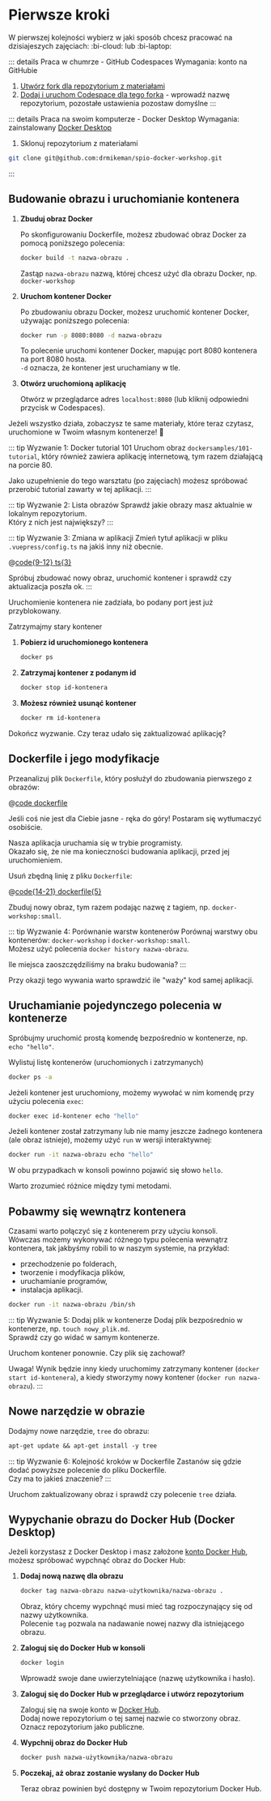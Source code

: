 # Pierwsze kroki

W pierwszej kolejności wybierz w jaki sposób chcesz pracować na dzisiajeszych zajęciach: :bi-cloud: lub :bi-laptop:

::: details Praca w chumrze - GitHub Codespaces
Wymagania: konto na GitHubie

1. [Utwórz fork dla repozytorium z materiałami](https://github.com/drmikeman/spio-docker-workshop/fork)
2. [Dodaj i uruchom Codespace dla tego forka](https://github.com/codespaces/new) - wprowadź nazwę repozytorium, pozostałe ustawienia pozostaw domyślne
:::

::: details Praca na swoim komputerze - Docker Desktop
Wymagania: zainstalowany [Docker Desktop](https://www.docker.com/products/docker-desktop/)

1. Sklonuj repozytorium z materiałami

```bash
git clone git@github.com:drmikeman/spio-docker-workshop.git
```
:::

## Budowanie obrazu i uruchomianie kontenera

1. **Zbuduj obraz Docker**

    Po skonfigurowaniu Dockerfile, możesz zbudować obraz Docker za pomocą poniższego polecenia:

    ```bash
    docker build -t nazwa-obrazu .
    ```

    Zastąp `nazwa-obrazu` nazwą, której chcesz użyć dla obrazu Docker, np. `docker-workshop`

2. **Uruchom kontener Docker**

    Po zbudowaniu obrazu Docker, możesz uruchomić kontener Docker, używając poniższego polecenia:

    ```bash
    docker run -p 8080:8080 -d nazwa-obrazu
    ```

    To polecenie uruchomi kontener Docker, mapując port 8080 kontenera na port 8080 hosta.\
    `-d` oznacza, że kontener jest uruchamiany w tle.

3. **Otwórz uruchomioną aplikację**

    Otwórz w przeglądarce adres `localhost:8080` (lub kliknij odpowiedni przycisk w Codespaces).

Jeżeli wszystko działa, zobaczysz te same materiały, które teraz czytasz, uruchomione w Twoim własnym kontenerze! :tada:

::: tip Wyzwanie 1: Docker tutorial 101
Uruchom obraz `dockersamples/101-tutorial`, który również zawiera aplikację internetową, tym razem działającą na porcie 80.

Jako uzupełnienie do tego warsztatu (po zajęciach) możesz spróbować przerobić tutorial zawarty w tej aplikacji.
:::

::: tip Wyzwanie 2: Lista obrazów
Sprawdź jakie obrazy masz aktualnie w lokalnym repozytorium.\
Który z nich jest największy?
:::

::: tip Wyzwanie 3: Zmiana w aplikacji
Zmień tytuł aplikacji w pliku `.vuepress/config.ts` na jakiś inny niż obecnie.

@[code{9-12} ts{3}](.vuepress/config.ts)

Spróbuj zbudować nowy obraz, uruchomić kontener i sprawdź czy aktualizacja poszła ok.
:::

Uruchomienie kontenera nie zadziała, bo podany port jest już przyblokowany.

Zatrzymajmy stary kontener

1. **Pobierz id uruchomionego kontenera**

    ```bash
    docker ps
    ```

2. **Zatrzymaj kontener z podanym id**

    ```bash
    docker stop id-kontenera
    ```

3. **Możesz również usunąć kontener**

    ```bash
    docker rm id-kontenera
    ```

Dokończ wyzwanie. Czy teraz udało się zaktualizować aplikację?

## Dockerfile i jego modyfikacje

Przeanalizuj plik `Dockerfile`, który posłużył do zbudowania pierwszego z obrazów:

@[code dockerfile](Dockerfile)

Jeśli coś nie jest dla Ciebie jasne - ręka do góry! Postaram się wytłumaczyć osobiście.

Nasza aplikacja uruchamia się w trybie programisty.\
Okazało się, że nie ma konieczności budowania aplikacji, przed jej uruchomieniem.

Usuń zbędną linię z pliku `Dockerfile`:

@[code{14-21} dockerfile{5}](Dockerfile)

Zbuduj nowy obraz, tym razem podając nazwę z tagiem, np. `docker-workshop:small`.

::: tip Wyzwanie 4: Porównanie warstw kontenerów
Porównaj warstwy obu kontenerów: `docker-workshop` i `docker-workshop:small`.\
Możesz użyć polecenia `docker history nazwa-obrazu`.

Ile miejsca zaoszczędziliśmy na braku budowania?
:::

Przy okazji tego wywania warto sprawdzić ile "waży" kod samej aplikacji.

## Uruchamianie pojedynczego polecenia w kontenerze

Spróbujmy uruchomić prostą komendę bezpośrednio w kontenerze, np. `echo "hello"`.

Wylistuj listę kontenerów (uruchomionych i zatrzymanych)

```bash
docker ps -a
```

Jeżeli kontener jest uruchomiony, możemy wywołać w nim komendę przy użyciu polecenia `exec`:

```bash
docker exec id-kontener echo "hello"
```

Jeżeli kontener został zatrzymany lub nie mamy jeszcze żadnego kontenera (ale obraz istnieje), możemy użyć `run` w wersji interaktywnej:

```bash
docker run -it nazwa-obrazu echo "hello"
```

W obu przypadkach w konsoli powinno pojawić się słowo `hello`.

Warto zrozumieć różnice między tymi metodami.

## Pobawmy się wewnątrz kontenera

Czasami warto połączyć się z kontenerem przy użyciu konsoli.\
Wówczas możemy wykonywać różnego typu polecenia wewnątrz kontenera, tak jakbyśmy robili to w naszym systemie, na przykład:
- przechodzenie po folderach,
- tworzenie i modyfikacja plików,
- uruchamianie programów,
- instalacja aplikacji.

```bash
docker run -it nazwa-obrazu /bin/sh
```

::: tip Wyzwanie 5: Dodaj plik w kontenerze
Dodaj plik bezpośrednio w kontenerze, np. `touch nowy_plik.md`.\
Sprawdź czy go widać w samym kontenerze.

Uruchom kontener ponownie. Czy plik się zachował?

Uwaga! Wynik będzie inny kiedy uruchomimy zatrzymany kontener (`docker start id-kontenera`), a kiedy stworzymy nowy kontener (`docker run nazwa-obrazu`).
:::

## Nowe narzędzie w obrazie

Dodajmy nowe narzędzie, `tree` do obrazu:

```dockerfile
apt-get update && apt-get install -y tree
```

::: tip Wyzwanie 6: Kolejność kroków w Dockerfile
Zastanów się gdzie dodać powyższe polecenie do pliku Dockerfile.\
Czy ma to jakieś znaczenie?
:::

Uruchom zaktualizowany obraz i sprawdź czy polecenie `tree` działa.

## Wypychanie obrazu do Docker Hub (Docker Desktop)

Jeżeli korzystasz z Docker Desktop i masz założone [konto Docker Hub](https://hub.docker.com/), możesz spróbować wypchnąć obraz do Docker Hub:

1. **Dodaj nową nazwę dla obrazu**

    ```bash
    docker tag nazwa-obrazu nazwa-użytkownika/nazwa-obrazu .
    ```

    Obraz, który chcemy wypchnąć musi mieć tag rozpoczynający się od nazwy użytkownika.\
    Polecenie `tag` pozwala na nadawanie nowej nazwy dla istniejącego obrazu.

2. **Zaloguj się do Docker Hub w konsoli**

    ```bash
    docker login
    ```

    Wprowadź swoje dane uwierzytelniające (nazwę użytkownika i hasło).

3. **Zaloguj się do Docker Hub w przeglądarce i utwórz repozytorium**

    Zaloguj się na swoje konto w [Docker Hub](https://hub.docker.com/).\
    Dodaj nowe repozytorium o tej samej nazwie co stworzony obraz.\
    Oznacz repozytorium jako publiczne.

4. **Wypchnij obraz do Docker Hub**

    ```bash
    docker push nazwa-użytkownika/nazwa-obrazu
    ```

5. **Poczekaj, aż obraz zostanie wysłany do Docker Hub**

    Teraz obraz powinien być dostępny w Twoim repozytorium Docker Hub.
